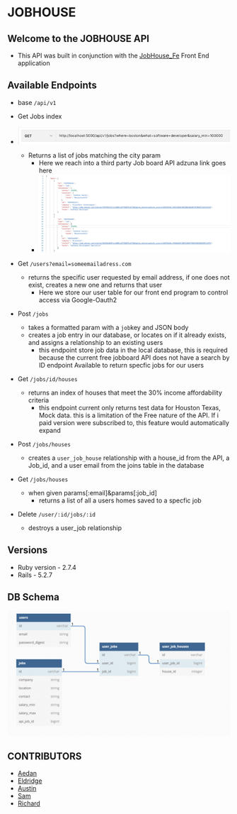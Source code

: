 # JOBHOUSE
## Welcome to the JOBHOUSE API
 + This API was built in conjunction with the [JobHouse_Fe](https://github.com/aedanjames/job_house_fe) Front End application

## Available Endpoints
  + base `/api/v1`

  + Get Jobs index
  + ![get_jobs](app/assets/images/get_jobs_url.png)
    + Returns a list of jobs matching the city param
      + Here we reach into a third party Job board API
      adzuna link goes here
      + ![get_jobs](app/assets/images/get_jobs_response.png)
  + Get `/users?email=someemailadress.com`
    + returns the specific user requested by email address, if one does not exist, creates a new one and returns that user
      + Here we store our user table for our front end program to control access via Google-Oauth2
  + Post `/jobs`
    + takes a formatted param with a `job`key and JSON body
    + creates a job entry in our database,  or locates on if it already exists, and assigns a relationship to an existing users
      + this endpoint store job data in the local database, this is required because the current free jobboard API does not have a search by ID endpoint Available to return specfic jobs for our users
  + Get `/jobs/id/houses`
    + returns an index of houses that meet the 30% income affordability criteria
      + this endpoint current only returns test data for Houston Texas, Mock data. this is a limitation of the Free nature of the API.  If i paid version were subscribed to, this feature would automatically expand

  + Post `/jobs/houses`
    + creates a `user_job_house` relationship with a house_id from the API, a Job_id, and a user email from the joins table in the database
  + Get `/jobs/houses`
    + when given params[:email]&params[:job_id]
      + returns a list of all a users homes saved to a specfic job
  + Delete `/user/:id/jobs/:id`
    + destroys a user_job relationship

## Versions
* Ruby version - 2.7.4
* Rails - 5.2.7

## DB Schema
![schema](app/assets/images/schema.png)
## CONTRIBUTORS
* [Aedan](https://github.com/aedanjames)
* [Eldridge](https://github.com/Eldridge-Turambi)
* [Austin](https://github.com/AustinCMoore)
* [Sam](https://github.com/samlsmith424)
* [Richard](https://github.com/RichardLaBrecque)
